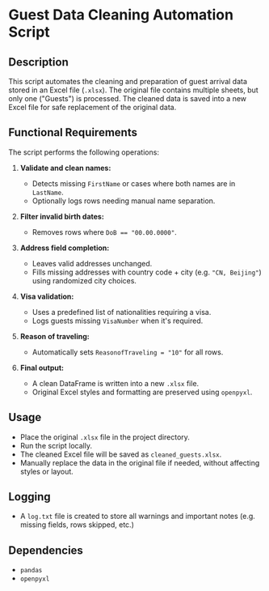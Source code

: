 # Guest Data Cleaning Automation Script

## Description

This script automates the cleaning and preparation of guest arrival data stored in an Excel file (`.xlsx`). The original file contains multiple sheets, but only one ("Guests") is processed. The cleaned data is saved into a new Excel file for safe replacement of the original data.

## Functional Requirements

The script performs the following operations:

1. **Validate and clean names:**
   - Detects missing `FirstName` or cases where both names are in `LastName`.
   - Optionally logs rows needing manual name separation.

2. **Filter invalid birth dates:**
   - Removes rows where `DoB == "00.00.0000"`.

3. **Address field completion:**
   - Leaves valid addresses unchanged.
   - Fills missing addresses with country code + city (e.g. `"CN, Beijing"`) using randomized city choices.

4. **Visa validation:**
   - Uses a predefined list of nationalities requiring a visa.
   - Logs guests missing `VisaNumber` when it's required.

5. **Reason of traveling:**
   - Automatically sets `ReasonofTraveling = "10"` for all rows.

6. **Final output:**
   - A clean DataFrame is written into a new `.xlsx` file.
   - Original Excel styles and formatting are preserved using `openpyxl`.

## Usage

- Place the original `.xlsx` file in the project directory.
- Run the script locally.
- The cleaned Excel file will be saved as `cleaned_guests.xlsx`.
- Manually replace the data in the original file if needed, without affecting styles or layout.

## Logging

- A `log.txt` file is created to store all warnings and important notes (e.g. missing fields, rows skipped, etc.)

## Dependencies

- `pandas`
- `openpyxl`